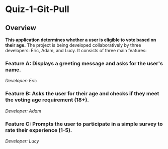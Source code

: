 # Quiz-1-Git-Pull

## Overview
**This application determines whether a user is eligible to vote based on their age.**
The project is being developed collaboratively by three developers: Eric, Adam, and Lucy. It consists of three main features:

### Feature A: Displays a greeting message and asks for the user's name.
*Developer: Eric*

### Feature B: Asks the user for their age and checks if they meet the voting age requirement (18+).
*Developer: Adam*

### Feature C: Prompts the user to participate in a simple survey to rate their experience (1-5).
*Developer: Lucy*


